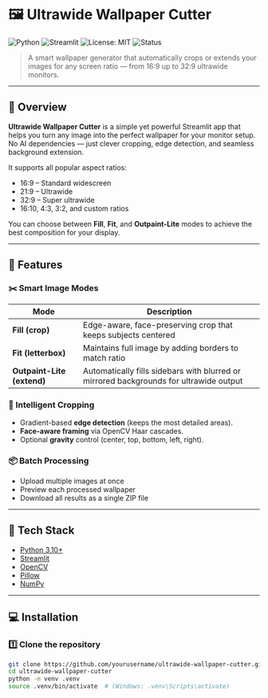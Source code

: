 # 🖼️ Ultrawide Wallpaper Cutter

![Python](https://img.shields.io/badge/Python-3.10%2B-blue)
![Streamlit](https://img.shields.io/badge/Streamlit-App-red)
![License: MIT](https://img.shields.io/badge/License-MIT-green)
![Status](https://img.shields.io/badge/Status-Active-success)

> A smart wallpaper generator that automatically crops or extends your images for any screen ratio — from 16:9 up to 32:9 ultrawide monitors.

---

## 🎯 Overview

**Ultrawide Wallpaper Cutter** is a simple yet powerful Streamlit app that helps you turn any image into the perfect wallpaper for your monitor setup.  
No AI dependencies — just clever cropping, edge detection, and seamless background extension.

It supports all popular aspect ratios:
- 16:9 – Standard widescreen  
- 21:9 – Ultrawide  
- 32:9 – Super ultrawide  
- 16:10, 4:3, 3:2, and custom ratios  

You can choose between **Fill**, **Fit**, and **Outpaint-Lite** modes to achieve the best composition for your display.

---

## 🚀 Features

### ✂️ Smart Image Modes
| Mode | Description |
|------|--------------|
| **Fill (crop)** | Edge-aware, face-preserving crop that keeps subjects centered |
| **Fit (letterbox)** | Maintains full image by adding borders to match ratio |
| **Outpaint-Lite (extend)** | Automatically fills sidebars with blurred or mirrored backgrounds for ultrawide output |

### 🧠 Intelligent Cropping
- Gradient-based **edge detection** (keeps the most detailed areas).
- **Face-aware framing** via OpenCV Haar cascades.
- Optional **gravity** control (center, top, bottom, left, right).

### 📦 Batch Processing
- Upload multiple images at once  
- Preview each processed wallpaper  
- Download all results as a single ZIP file

---

## 🧰 Tech Stack

- [Python 3.10+](https://www.python.org/)
- [Streamlit](https://streamlit.io/)
- [OpenCV](https://opencv.org/)
- [Pillow](https://python-pillow.org/)
- [NumPy](https://numpy.org/)

---

## 💻 Installation

### 1️⃣ Clone the repository
```bash
git clone https://github.com/yourusername/ultrawide-wallpaper-cutter.git
cd ultrawide-wallpaper-cutter
python -m venv .venv
source .venv/bin/activate  # (Windows: .venv\Scripts\activate)
